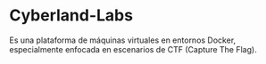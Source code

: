 # Cyberland-Labs

Es una plataforma de máquinas virtuales en entornos Docker, especialmente enfocada en escenarios de CTF (Capture The Flag). 
